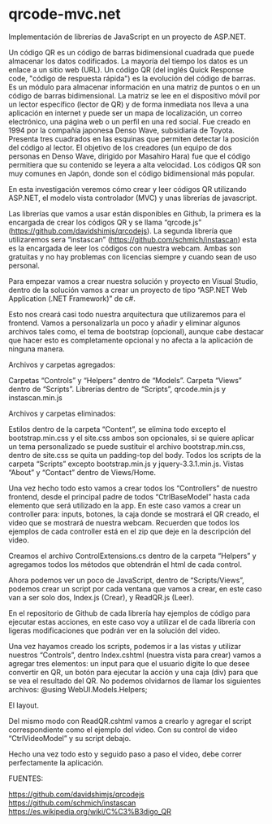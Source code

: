 # qrcode-mvc.net
Implementación de librerías de JavaScript en un proyecto de ASP.NET.

Un código QR es un código de barras bidimensional cuadrada que puede almacenar los datos codificados. La mayoría del tiempo los datos es un enlace a un sitio web (URL). Un código QR (del inglés Quick Response code, "código de respuesta rápida") es la evolución del código de barras. Es un módulo para almacenar información en una matriz de puntos o en un código de barras bidimensional. La matriz se lee en el dispositivo móvil por un lector específico (lector de QR) y de forma inmediata nos lleva a una aplicación en internet y puede ser un mapa de localización, un correo electrónico, una página web o un perfil en una red social. Fue creado en 1994 por la compañía japonesa Denso Wave, subsidiaria de Toyota. Presenta tres cuadrados en las esquinas que permiten detectar la posición del código al lector. El objetivo de los creadores (un equipo de dos personas en Denso Wave, dirigido por Masahiro Hara) fue que el código permitiera que su contenido se leyera a alta velocidad. Los códigos QR son muy comunes en Japón, donde son el código bidimensional más popular. 

En esta investigación veremos cómo crear y leer códigos QR utilizando ASP.NET, el modelo vista controlador (MVC) y unas librerías de javascript.

Las librerías que vamos a usar están disponibles en Github, la primera es la encargada de crear los códigos QR y se llama “qrcode.js” (https://github.com/davidshimjs/qrcodejs). La segunda librería que utilizaremos sera “instascan” (https://github.com/schmich/instascan) esta es la encargada de leer los códigos con nuestra webcam. Ambas son gratuitas y no hay problemas con licencias siempre y cuando sean de uso personal.

Para empezar vamos a crear nuestra solución y proyecto en Visual Studio, dentro de la solución vamos a crear un proyecto de tipo “ASP.NET Web Application (.NET Framework)” de c#.

Esto nos creará casi todo nuestra arquitectura que utilizaremos para el frontend.
Vamos a personalizarla un poco y añadir y eliminar algunos archivos tales como, el tema de bootstrap (opcional), aunque cabe destacar que hacer esto es completamente opcional y no afecta a la aplicación de ninguna manera.

Archivos y carpetas agregados:

Carpetas “Controls” y “Helpers” dentro de “Models”.
Carpeta “Views” dentro de “Scripts”.
Librerías dentro de “Scripts”, qrcode.min.js y instascan.min.js



Archivos y carpetas eliminados:

Estilos dentro de la carpeta “Content”, se elimina todo excepto el bootstrap.min.css y el site.css ambos son opcionales, si se quiere aplicar un tema personalizado se puede sustituir el archivo bootstrap.min.css, dentro de site.css se quita un padding-top del body.
Todos los scripts de la carpeta “Scripts” excepto bootstrap.min.js y jquery-3.3.1.min.js.
Vistas “About” y “Contact” dentro de Views/Home.

Una vez hecho todo esto vamos a crear todos los “Controllers” de nuestro frontend, desde el principal padre de todos “CtrlBaseModel” hasta cada elemento que será utilizado en la app. En este caso vamos a crear un controller para: inputs, botones, la caja donde se mostrará el QR creado, el video que se mostrará de nuestra webcam. Recuerden que todos los ejemplos de cada controller está en el zip que deje en la descripción del video.

Creamos el archivo ControlExtensions.cs dentro de la carpeta “Helpers” y agregamos todos los métodos que obtendrán el html de cada control.

Ahora podemos ver un poco de JavaScript, dentro de “Scripts/Views”, podemos crear un script por cada ventana que vamos a crear, en este caso van a ser solo dos, Index.js (Crear), y ReadQR.js (Leer).

En el repositorio de Github de cada librería hay ejemplos de código para ejecutar estas acciones, en este caso voy a utilizar el de cada librería con ligeras modificaciones que podrán ver en la solución del video.

Una vez hayamos creado los scripts, podemos ir a las vistas y utilizar nuestros “Controls”, dentro Index.cshtml (nuestra vista para crear) vamos a agregar tres elementos: un input para que el usuario digite lo que desee convertir en QR, un botón para ejecutar la acción y una caja (div) para que se vea el resultado del QR. No podemos olvidarnos de llamar los siguientes archivos: 
 @using WebUI.Models.Helpers;
 <script src=”~/Scripts/Views/Index.js”></script>
El layout.

Del mismo modo con ReadQR.cshtml vamos a crearlo y agregar el script correspondiente como el ejemplo del video. Con su control de video “CtrlVideoModel” y su script debajo.

Hecho una vez todo esto y seguido paso a paso el video, debe correr perfectamente la aplicación.

FUENTES: 

https://github.com/davidshimjs/qrcodejs
https://github.com/schmich/instascan
https://es.wikipedia.org/wiki/C%C3%B3digo_QR
